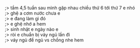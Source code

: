 ;> tầm 4,5 tuần sau mình gặp nhau chiều thứ 6 tới thứ 7 e nhó<br>
;> ghệ a cơm nước chưa e<br>
;> e đang làm gì đó<br>
;> e ghệ nhớ a hem<br>
;> sinh nhật e ngày nào e<br>
;> ròi e chuẩn bị váy ngủ lần đi<br>
;> váy ngủ để ngủ vs chồng nhe hem

